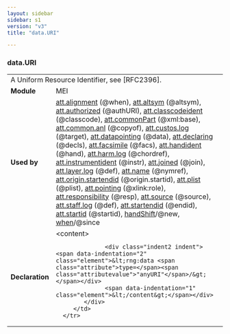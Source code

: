 ```yaml
---
layout: sidebar
sidebar: s1
version: "v3"
title: "data.URI"

---
```


<div class="macroSpec">
   <h3 id="data.URI">data.URI</h3>
   <table class="wovenodd">
      <tr>
         <td colspan="2" class="wovenodd-col2">A Uniform Resource Identifier, see [RFC2396].</td>
      </tr>
      <tr>
         <td class="wovenodd-col1"><strong>Module</strong></td>
         <td class="wovenodd-col2">MEI</td>
      </tr>
      <tr>
         <td class="wovenodd-col1"><strong>Used by</strong></td>
         <td class="wovenodd-col2">
            <div class="parent"><a class="link_odd_classSpec" href="{{ site.baseurl }}/{{ page.version }}/attribute-classes/att.alignment.html">att.alignment</a> (@when), <a class="link_odd_classSpec" href="{{ site.baseurl }}/{{ page.version }}/attribute-classes/att.altsym.html">att.altsym</a> (@altsym), <a class="link_odd_classSpec" href="{{ site.baseurl }}/{{ page.version }}/attribute-classes/att.authorized.html">att.authorized</a> (@authURI), <a class="link_odd_classSpec" href="{{ site.baseurl }}/{{ page.version }}/attribute-classes/att.classcodeident.html">att.classcodeident</a> (@classcode), <a class="link_odd_classSpec" href="{{ site.baseurl }}/{{ page.version }}/attribute-classes/att.commonPart.html">att.commonPart</a> (@xml:base), <a class="link_odd_classSpec" href="{{ site.baseurl }}/{{ page.version }}/attribute-classes/att.common.anl.html">att.common.anl</a> (@copyof), <a class="link_odd_classSpec" href="{{ site.baseurl }}/{{ page.version }}/attribute-classes/att.custos.log.html">att.custos.log</a> (@target), <a class="link_odd_classSpec" href="{{ site.baseurl }}/{{ page.version }}/attribute-classes/att.datapointing.html">att.datapointing</a> (@data), <a class="link_odd_classSpec" href="{{ site.baseurl }}/{{ page.version }}/attribute-classes/att.declaring.html">att.declaring</a> (@decls), <a class="link_odd_classSpec" href="{{ site.baseurl }}/{{ page.version }}/attribute-classes/att.facsimile.html">att.facsimile</a> (@facs), <a class="link_odd_classSpec" href="{{ site.baseurl }}/{{ page.version }}/attribute-classes/att.handident.html">att.handident</a> (@hand), <a class="link_odd_classSpec" href="{{ site.baseurl }}/{{ page.version }}/attribute-classes/att.harm.log.html">att.harm.log</a> (@chordref), <a class="link_odd_classSpec" href="{{ site.baseurl }}/{{ page.version }}/attribute-classes/att.instrumentident.html">att.instrumentident</a> (@instr), <a class="link_odd_classSpec" href="{{ site.baseurl }}/{{ page.version }}/attribute-classes/att.joined.html">att.joined</a> (@join), <a class="link_odd_classSpec" href="{{ site.baseurl }}/{{ page.version }}/attribute-classes/att.layer.log.html">att.layer.log</a> (@def), <a class="link_odd_classSpec" href="{{ site.baseurl }}/{{ page.version }}/attribute-classes/att.name.html">att.name</a> (@nymref), <a class="link_odd_classSpec" href="{{ site.baseurl }}/{{ page.version }}/attribute-classes/att.origin.startendid.html">att.origin.startendid</a> (@origin.startid), <a class="link_odd_classSpec" href="{{ site.baseurl }}/{{ page.version }}/attribute-classes/att.plist.html">att.plist</a> (@plist), <a class="link_odd_classSpec" href="{{ site.baseurl }}/{{ page.version }}/attribute-classes/att.pointing.html">att.pointing</a> (@xlink:role), <a class="link_odd_classSpec" href="{{ site.baseurl }}/{{ page.version }}/attribute-classes/att.responsibility.html">att.responsibility</a> (@resp), <a class="link_odd_classSpec" href="{{ site.baseurl }}/{{ page.version }}/attribute-classes/att.source.html">att.source</a> (@source), <a class="link_odd_classSpec" href="{{ site.baseurl }}/{{ page.version }}/attribute-classes/att.staff.log.html">att.staff.log</a> (@def), <a class="link_odd_classSpec" href="{{ site.baseurl }}/{{ page.version }}/attribute-classes/att.startendid.html">att.startendid</a> (@endid), <a class="link_odd_classSpec" href="{{ site.baseurl }}/{{ page.version }}/attribute-classes/att.startid.html">att.startid</a> (@startid), <a class="link_odd_classSpec" href="{{ site.baseurl }}/{{ page.version }}/elements/handShift.html">handShift</a>/@new, <a class="link_odd_classSpec" href="{{ site.baseurl }}/{{ page.version }}/elements/when.html">when</a>/@since
            </div>
         </td>
      </tr>
      <tr>
         <td class="wovenodd-col1"><strong>Declaration</strong></td>
         <td class="wovenodd-col2">
            <div xml:space="preserve" class="pre">
               <div class="indent1 indent"><span data-indentation="1" class="element">&lt;content&gt;</span>
                  
                  <div class="indent2 indent"><span data-indentation="2" class="element">&lt;rng:data <span class="attribute">type=</span><span class="attributevalue">"anyURI"</span>/&gt;</span></div>
                  <span data-indentation="1" class="element">&lt;/content&gt;</span></div>
            </div>
         </td>
      </tr>
   </table>
</div>